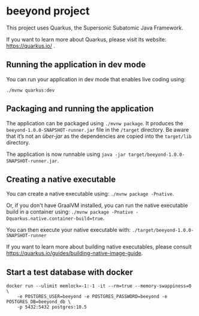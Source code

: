 # beeyond project

This project uses Quarkus, the Supersonic Subatomic Java Framework.

If you want to learn more about Quarkus, please visit its website: https://quarkus.io/ .

## Running the application in dev mode

You can run your application in dev mode that enables live coding using:
```
./mvnw quarkus:dev
```

## Packaging and running the application

The application can be packaged using `./mvnw package`.
It produces the `beeyond-1.0.0-SNAPSHOT-runner.jar` file in the `/target` directory.
Be aware that it’s not an _über-jar_ as the dependencies are copied into the `target/lib` directory.

The application is now runnable using `java -jar target/beeyond-1.0.0-SNAPSHOT-runner.jar`.

## Creating a native executable

You can create a native executable using: `./mvnw package -Pnative`.

Or, if you don't have GraalVM installed, you can run the native executable build in a container using: `./mvnw package -Pnative -Dquarkus.native.container-build=true`.

You can then execute your native executable with: `./target/beeyond-1.0.0-SNAPSHOT-runner`

If you want to learn more about building native executables, please consult https://quarkus.io/guides/building-native-image-guide.

## Start a test database with docker

```shell script
docker run --ulimit memlock=-1:-1 -it --rm=true --memory-swappiness=0 \
    -e POSTGRES_USER=beeyond -e POSTGRES_PASSWORD=beeyond -e POSTGRES_DB=beeyond_db \
    -p 5432:5432 postgres:10.5
```
